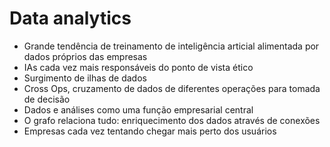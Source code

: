 # Data analytics

- Grande tendência de treinamento de inteligência articial alimentada por dados próprios das empresas
- IAs cada vez mais responsáveis do ponto de vista ético
- Surgimento de ilhas de dados
- Cross Ops, cruzamento de dados de diferentes operações para tomada de decisão
- Dados e análises como uma função empresarial central
- O grafo relaciona tudo: enriquecimento dos dados através de conexões
- Empresas cada vez tentando chegar mais perto dos usuários